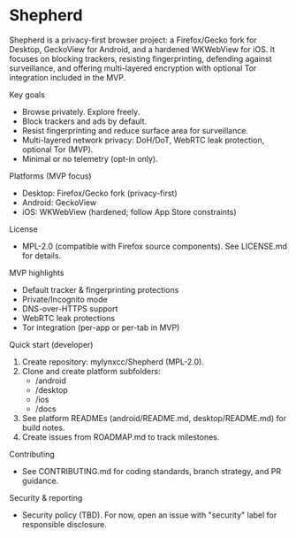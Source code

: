 # Shepherd

Shepherd is a privacy-first browser project: a Firefox/Gecko fork for Desktop, GeckoView for Android, and a hardened WKWebView for iOS. It focuses on blocking trackers, resisting fingerprinting, defending against surveillance, and offering multi-layered encryption with optional Tor integration included in the MVP.

Key goals
- Browse privately. Explore freely.
- Block trackers and ads by default.
- Resist fingerprinting and reduce surface area for surveillance.
- Multi-layered network privacy: DoH/DoT, WebRTC leak protection, optional Tor (MVP).
- Minimal or no telemetry (opt-in only).

Platforms (MVP focus)
- Desktop: Firefox/Gecko fork (privacy-first)
- Android: GeckoView
- iOS: WKWebView (hardened; follow App Store constraints)

License
- MPL-2.0 (compatible with Firefox source components). See LICENSE.md for details.

MVP highlights
- Default tracker & fingerprinting protections
- Private/Incognito mode
- DNS-over-HTTPS support
- WebRTC leak protections
- Tor integration (per-app or per-tab in MVP)

Quick start (developer)
1. Create repository: mylynxcc/Shepherd (MPL-2.0).
2. Clone and create platform subfolders:
   - /android
   - /desktop
   - /ios
   - /docs
3. See platform READMEs (android/README.md, desktop/README.md) for build notes.
4. Create issues from ROADMAP.md to track milestones.

Contributing
- See CONTRIBUTING.md for coding standards, branch strategy, and PR guidance.

Security & reporting
- Security policy (TBD). For now, open an issue with "security" label for responsible disclosure.
